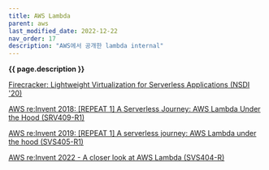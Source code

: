 ```yaml
---
title: AWS Lambda
parent: aws
last_modified_date: 2022-12-22
nav_order: 17
description: "AWS에서 공개한 lambda internal"
---
```

**{{ page.description }}**

[Firecracker: Lightweight Virtualization for Serverless Applications (NSDI '20)](https://www.usenix.org/conference/nsdi20/presentation/agache)

[AWS re:Invent 2018: [REPEAT 1] A Serverless Journey: AWS Lambda Under the Hood (SRV409-R1)](https://www.youtube.com/watch?v=QdzV04T_kec)

[AWS re:Invent 2019: [REPEAT 1] A serverless journey: AWS Lambda under the hood (SVS405-R1)](https://www.youtube.com/watch?v=xmacMfbrG28)

[AWS re:Invent 2022 - A closer look at AWS Lambda (SVS404-R)](https://www.youtube.com/watch?v=0_jfH6qijVY)
